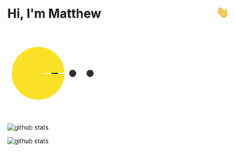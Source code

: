 
<!--
**Matthww/Matthww** is a ✨ _special_ ✨ repository because its `README.md` (this file) appears on your GitHub profile.

Here are some ideas to get you started:

- 🔭 I’m currently working on ...
- 🌱 I’m currently learning ...
- 👯 I’m looking to collaborate on ...
- 🤔 I’m looking for help with ...
- 💬 Ask me about ...
- 📫 How to reach me: ...
- 😄 Pronouns: ...
- ⚡ Fun fact: ...
-->


<h1>Hi<img src="https://github.com/Matthww/Matthww/blob/main/Hi.gif" width="29px" align="right">, I'm Matthew</h1> 

<img align="center" src="https://github.com/Matthww/Matthww/blob/main/pacman.svg?sanitize=true" width="200" height="200">


![github stats](https://github-readme-stats.vercel.app/api?username=Matthww&show_icons=true&theme=radical&hide_title=1)

![github stats](https://github-readme-stats.vercel.app/api/top-langs/?username=Matthww&theme=radical&hide_langs_below=1)
